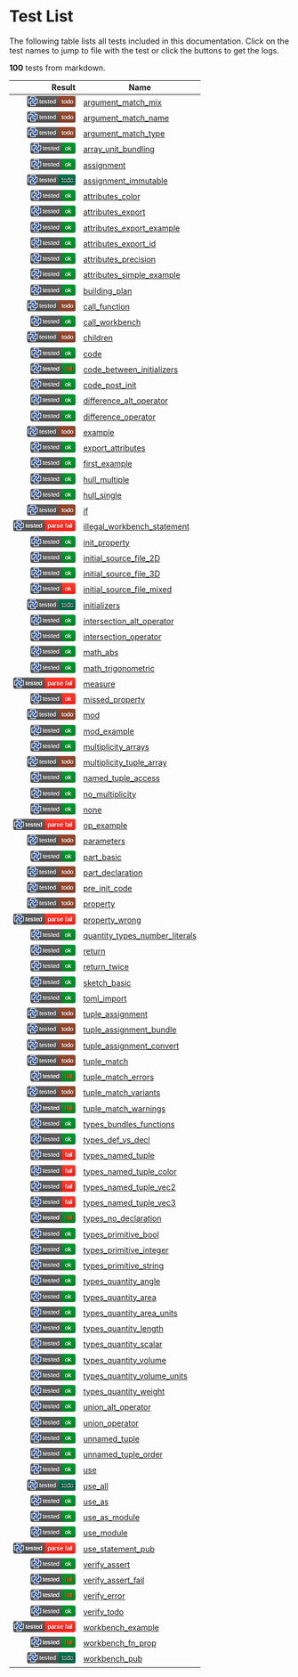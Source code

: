 # Test List

The following table lists all tests included in this documentation.
Click on the test names to jump to file with the test or click the buttons to get the logs.

**100** tests from markdown.

| Result | Name |
|-------:|------|
| [![test](../doc/structure/.test/argument_match_mix.png)](../doc/structure/.test/argument_match_mix.log) | [argument_match_mix](../doc/structure/arguments.md) |
| [![test](../doc/structure/.test/argument_match_name.png)](../doc/structure/.test/argument_match_name.log) | [argument_match_name](../doc/structure/arguments.md) |
| [![test](../doc/structure/.test/argument_match_type.png)](../doc/structure/.test/argument_match_type.log) | [argument_match_type](../doc/structure/arguments.md) |
| [![test](../doc/types/.test/array_unit_bundling.png)](../doc/types/.test/array_unit_bundling.log) | [array_unit_bundling](../doc/types/arrays.md) |
| [![test](../doc/structure/.test/assignment.png)](../doc/structure/.test/assignment.log) | [assignment](../doc/structure/assignments.md) |
| [![test](../doc/structure/.test/assignment_immutable.png)](../doc/structure/.test/assignment_immutable.log) | [assignment_immutable](../doc/structure/assignments.md) |
| [![test](../doc/.test/attributes_color.png)](../doc/.test/attributes_color.log) | [attributes_color](../doc/attributes.md) |
| [![test](../doc/.test/attributes_export.png)](../doc/.test/attributes_export.log) | [attributes_export](../doc/attributes.md) |
| [![test](../doc/.test/attributes_export_example.png)](../doc/.test/attributes_export_example.log) | [attributes_export_example](../doc/attributes.md) |
| [![test](../doc/.test/attributes_export_id.png)](../doc/.test/attributes_export_id.log) | [attributes_export_id](../doc/attributes.md) |
| [![test](../doc/.test/attributes_precision.png)](../doc/.test/attributes_precision.log) | [attributes_precision](../doc/attributes.md) |
| [![test](../doc/.test/attributes_simple_example.png)](../doc/.test/attributes_simple_example.log) | [attributes_simple_example](../doc/attributes.md) |
| [![test](../doc/structure/.test/building_plan.png)](../doc/structure/.test/building_plan.log) | [building_plan](../doc/structure/workbench.md) |
| [![test](../doc/structure/.test/call_function.png)](../doc/structure/.test/call_function.log) | [call_function](../doc/structure/calls.md) |
| [![test](../doc/structure/.test/call_workbench.png)](../doc/structure/.test/call_workbench.log) | [call_workbench](../doc/structure/calls.md) |
| [![test](../doc/structure/.test/children.png)](../doc/structure/.test/children.log) | [children](../doc/structure/op.md) |
| [![test](../doc/structure/.test/code.png)](../doc/structure/.test/code.log) | [code](../doc/structure/workbench.md) |
| [![test](../doc/structure/.test/code_between_initializers.png)](../doc/structure/.test/code_between_initializers.log) | [code_between_initializers](../doc/structure/workbench.md) |
| [![test](../doc/structure/.test/code_post_init.png)](../doc/structure/.test/code_post_init.log) | [code_post_init](../doc/structure/workbench.md) |
| [![test](../doc/libs/std/ops/.test/difference_alt_operator.png)](../doc/libs/std/ops/.test/difference_alt_operator.log) | [difference_alt_operator](../doc/libs/std/ops/difference.md) |
| [![test](../doc/libs/std/ops/.test/difference_operator.png)](../doc/libs/std/ops/.test/difference_operator.log) | [difference_operator](../doc/libs/std/ops/difference.md) |
| [![test](../doc/structure/.test/example.png)](../doc/structure/.test/example.log) | [example](../doc/structure/functions.md) |
| [![test](../doc/.test/export_attributes.png)](../doc/.test/export_attributes.log) | [export_attributes](../doc/export.md) |
| [![test](../.test/first_example.png)](../.test/first_example.log) | [first_example](../README.md) |
| [![test](../doc/libs/std/ops/.test/hull_multiple.png)](../doc/libs/std/ops/.test/hull_multiple.log) | [hull_multiple](../doc/libs/std/ops/hull.md) |
| [![test](../doc/libs/std/ops/.test/hull_single.png)](../doc/libs/std/ops/.test/hull_single.log) | [hull_single](../doc/libs/std/ops/hull.md) |
| [![test](../doc/structure/.test/if.png)](../doc/structure/.test/if.log) | [if](../doc/structure/conditionals.md) |
| [![test](../doc/structure/.test/illegal_workbench_statement.png)](../doc/structure/.test/illegal_workbench_statement.log) | [illegal_workbench_statement](../doc/structure/workbench.md) |
| [![test](../doc/structure/.test/init_property.png)](../doc/structure/.test/init_property.log) | [init_property](../doc/structure/workbench.md) |
| [![test](../doc/structure/.test/initial_source_file_2D.png)](../doc/structure/.test/initial_source_file_2D.log) | [initial_source_file_2D](../doc/structure/source_files.md) |
| [![test](../doc/structure/.test/initial_source_file_3D.png)](../doc/structure/.test/initial_source_file_3D.log) | [initial_source_file_3D](../doc/structure/source_files.md) |
| [![test](../doc/structure/.test/initial_source_file_mixed.png)](../doc/structure/.test/initial_source_file_mixed.log) | [initial_source_file_mixed](../doc/structure/source_files.md) |
| [![test](../doc/structure/.test/initializers.png)](../doc/structure/.test/initializers.log) | [initializers](../doc/structure/workbench.md) |
| [![test](../doc/libs/std/ops/.test/intersection_alt_operator.png)](../doc/libs/std/ops/.test/intersection_alt_operator.log) | [intersection_alt_operator](../doc/libs/std/ops/intersection.md) |
| [![test](../doc/libs/std/ops/.test/intersection_operator.png)](../doc/libs/std/ops/.test/intersection_operator.log) | [intersection_operator](../doc/libs/std/ops/intersection.md) |
| [![test](../doc/libs/std/math/.test/math_abs.png)](../doc/libs/std/math/.test/math_abs.log) | [math_abs](../doc/libs/std/math/README.md) |
| [![test](../doc/libs/std/math/.test/math_trigonometric.png)](../doc/libs/std/math/.test/math_trigonometric.log) | [math_trigonometric](../doc/libs/std/math/README.md) |
| [![test](../doc/nodes/.test/measure.png)](../doc/nodes/.test/measure.log) | [measure](../doc/nodes/measures.md) |
| [![test](../doc/structure/.test/missed_property.png)](../doc/structure/.test/missed_property.log) | [missed_property](../doc/structure/workbench.md) |
| [![test](../doc/structure/.test/mod.png)](../doc/structure/.test/mod.log) | [mod](../doc/structure/functions.md) |
| [![test](../doc/structure/.test/mod_example.png)](../doc/structure/.test/mod_example.log) | [mod_example](../doc/structure/modules.md) |
| [![test](../doc/structure/.test/multiplicity_arrays.png)](../doc/structure/.test/multiplicity_arrays.log) | [multiplicity_arrays](../doc/structure/arguments.md) |
| [![test](../doc/structure/.test/multiplicity_tuple_array.png)](../doc/structure/.test/multiplicity_tuple_array.log) | [multiplicity_tuple_array](../doc/structure/arguments.md) |
| [![test](../doc/types/.test/named_tuple_access.png)](../doc/types/.test/named_tuple_access.log) | [named_tuple_access](../doc/types/tuples.md) |
| [![test](../doc/structure/.test/no_multiplicity.png)](../doc/structure/.test/no_multiplicity.log) | [no_multiplicity](../doc/structure/arguments.md) |
| [![test](../doc/structure/.test/none.png)](../doc/structure/.test/none.log) | [none](../doc/structure/use.md) |
| [![test](../doc/structure/.test/op_example.png)](../doc/structure/.test/op_example.log) | [op_example](../doc/structure/op.md) |
| [![test](../doc/structure/.test/parameters.png)](../doc/structure/.test/parameters.log) | [parameters](../doc/structure/op.md) |
| [![test](../doc/structure/.test/part_basic.png)](../doc/structure/.test/part_basic.log) | [part_basic](../doc/structure/part.md) |
| [![test](../doc/structure/.test/part_declaration.png)](../doc/structure/.test/part_declaration.log) | [part_declaration](../doc/structure/workbench.md) |
| [![test](../doc/structure/.test/pre_init_code.png)](../doc/structure/.test/pre_init_code.log) | [pre_init_code](../doc/structure/workbench.md) |
| [![test](../doc/structure/.test/property.png)](../doc/structure/.test/property.log) | [property](../doc/structure/workbench.md) |
| [![test](../doc/structure/.test/property_wrong.png)](../doc/structure/.test/property_wrong.log) | [property_wrong](../doc/structure/workbench.md) |
| [![test](../doc/types/.test/quantity_types_number_literals.png)](../doc/types/.test/quantity_types_number_literals.log) | [quantity_types_number_literals](../doc/types/quantity.md) |
| [![test](../doc/structure/.test/return.png)](../doc/structure/.test/return.log) | [return](../doc/structure/functions.md) |
| [![test](../doc/structure/.test/return_twice.png)](../doc/structure/.test/return_twice.log) | [return_twice](../doc/structure/functions.md) |
| [![test](../doc/structure/.test/sketch_basic.png)](../doc/structure/.test/sketch_basic.log) | [sketch_basic](../doc/structure/sketch.md) |
| [![test](../doc/.test/toml_import.png)](../doc/.test/toml_import.log) | [toml_import](../doc/import.md) |
| [![test](../doc/types/.test/tuple_assignment.png)](../doc/types/.test/tuple_assignment.log) | [tuple_assignment](../doc/types/tuples.md) |
| [![test](../doc/types/.test/tuple_assignment_bundle.png)](../doc/types/.test/tuple_assignment_bundle.log) | [tuple_assignment_bundle](../doc/types/tuples.md) |
| [![test](../doc/types/.test/tuple_assignment_convert.png)](../doc/types/.test/tuple_assignment_convert.log) | [tuple_assignment_convert](../doc/types/tuples.md) |
| [![test](../doc/structure/.test/tuple_match.png)](../doc/structure/.test/tuple_match.log) | [tuple_match](../doc/structure/arguments.md) |
| [![test](../doc/structure/.test/tuple_match_errors.png)](../doc/structure/.test/tuple_match_errors.log) | [tuple_match_errors](../doc/structure/arguments.md) |
| [![test](../doc/structure/.test/tuple_match_variants.png)](../doc/structure/.test/tuple_match_variants.log) | [tuple_match_variants](../doc/structure/arguments.md) |
| [![test](../doc/structure/.test/tuple_match_warnings.png)](../doc/structure/.test/tuple_match_warnings.log) | [tuple_match_warnings](../doc/structure/arguments.md) |
| [![test](../doc/types/.test/types_bundles_functions.png)](../doc/types/.test/types_bundles_functions.log) | [types_bundles_functions](../doc/types/README.md) |
| [![test](../doc/types/.test/types_def_vs_decl.png)](../doc/types/.test/types_def_vs_decl.log) | [types_def_vs_decl](../doc/types/README.md) |
| [![test](../doc/types/.test/types_named_tuple.png)](../doc/types/.test/types_named_tuple.log) | [types_named_tuple](../doc/types/named_tuple.md) |
| [![test](../doc/types/.test/types_named_tuple_color.png)](../doc/types/.test/types_named_tuple_color.log) | [types_named_tuple_color](../doc/types/named_tuple.md) |
| [![test](../doc/types/.test/types_named_tuple_vec2.png)](../doc/types/.test/types_named_tuple_vec2.log) | [types_named_tuple_vec2](../doc/types/named_tuple.md) |
| [![test](../doc/types/.test/types_named_tuple_vec3.png)](../doc/types/.test/types_named_tuple_vec3.log) | [types_named_tuple_vec3](../doc/types/named_tuple.md) |
| [![test](../doc/types/.test/types_no_declaration.png)](../doc/types/.test/types_no_declaration.log) | [types_no_declaration](../doc/types/README.md) |
| [![test](../doc/types/.test/types_primitive_bool.png)](../doc/types/.test/types_primitive_bool.log) | [types_primitive_bool](../doc/types/primitive_types.md) |
| [![test](../doc/types/.test/types_primitive_integer.png)](../doc/types/.test/types_primitive_integer.log) | [types_primitive_integer](../doc/types/primitive_types.md) |
| [![test](../doc/types/.test/types_primitive_string.png)](../doc/types/.test/types_primitive_string.log) | [types_primitive_string](../doc/types/primitive_types.md) |
| [![test](../doc/types/.test/types_quantity_angle.png)](../doc/types/.test/types_quantity_angle.log) | [types_quantity_angle](../doc/types/quantity.md) |
| [![test](../doc/types/.test/types_quantity_area.png)](../doc/types/.test/types_quantity_area.log) | [types_quantity_area](../doc/types/quantity.md) |
| [![test](../doc/types/.test/types_quantity_area_units.png)](../doc/types/.test/types_quantity_area_units.log) | [types_quantity_area_units](../doc/types/quantity.md) |
| [![test](../doc/types/.test/types_quantity_length.png)](../doc/types/.test/types_quantity_length.log) | [types_quantity_length](../doc/types/quantity.md) |
| [![test](../doc/types/.test/types_quantity_scalar.png)](../doc/types/.test/types_quantity_scalar.log) | [types_quantity_scalar](../doc/types/quantity.md) |
| [![test](../doc/types/.test/types_quantity_volume.png)](../doc/types/.test/types_quantity_volume.log) | [types_quantity_volume](../doc/types/quantity.md) |
| [![test](../doc/types/.test/types_quantity_volume_units.png)](../doc/types/.test/types_quantity_volume_units.log) | [types_quantity_volume_units](../doc/types/quantity.md) |
| [![test](../doc/types/.test/types_quantity_weight.png)](../doc/types/.test/types_quantity_weight.log) | [types_quantity_weight](../doc/types/quantity.md) |
| [![test](../doc/libs/std/ops/.test/union_alt_operator.png)](../doc/libs/std/ops/.test/union_alt_operator.log) | [union_alt_operator](../doc/libs/std/ops/union.md) |
| [![test](../doc/libs/std/ops/.test/union_operator.png)](../doc/libs/std/ops/.test/union_operator.log) | [union_operator](../doc/libs/std/ops/union.md) |
| [![test](../doc/types/.test/unnamed_tuple.png)](../doc/types/.test/unnamed_tuple.log) | [unnamed_tuple](../doc/types/tuples.md) |
| [![test](../doc/types/.test/unnamed_tuple_order.png)](../doc/types/.test/unnamed_tuple_order.log) | [unnamed_tuple_order](../doc/types/tuples.md) |
| [![test](../doc/structure/.test/use.png)](../doc/structure/.test/use.log) | [use](../doc/structure/use.md) |
| [![test](../doc/structure/.test/use_all.png)](../doc/structure/.test/use_all.log) | [use_all](../doc/structure/use.md) |
| [![test](../doc/structure/.test/use_as.png)](../doc/structure/.test/use_as.log) | [use_as](../doc/structure/use.md) |
| [![test](../doc/structure/.test/use_as_module.png)](../doc/structure/.test/use_as_module.log) | [use_as_module](../doc/structure/use.md) |
| [![test](../doc/structure/.test/use_module.png)](../doc/structure/.test/use_module.log) | [use_module](../doc/structure/use.md) |
| [![test](../doc/structure/.test/use_statement_pub.png)](../doc/structure/.test/use_statement_pub.log) | [use_statement_pub](../doc/structure/use.md) |
| [![test](../doc/debug/.test/verify_assert.png)](../doc/debug/.test/verify_assert.log) | [verify_assert](../doc/debug/README.md) |
| [![test](../doc/debug/.test/verify_assert_fail.png)](../doc/debug/.test/verify_assert_fail.log) | [verify_assert_fail](../doc/debug/README.md) |
| [![test](../doc/debug/.test/verify_error.png)](../doc/debug/.test/verify_error.log) | [verify_error](../doc/debug/README.md) |
| [![test](../doc/debug/.test/verify_todo.png)](../doc/debug/.test/verify_todo.log) | [verify_todo](../doc/debug/README.md) |
| [![test](../doc/structure/.test/workbench_example.png)](../doc/structure/.test/workbench_example.log) | [workbench_example](../doc/structure/functions.md) |
| [![test](../doc/structure/.test/workbench_fn_prop.png)](../doc/structure/.test/workbench_fn_prop.log) | [workbench_fn_prop](../doc/structure/functions.md) |
| [![test](../doc/structure/.test/workbench_pub.png)](../doc/structure/.test/workbench_pub.log) | [workbench_pub](../doc/structure/functions.md) |
